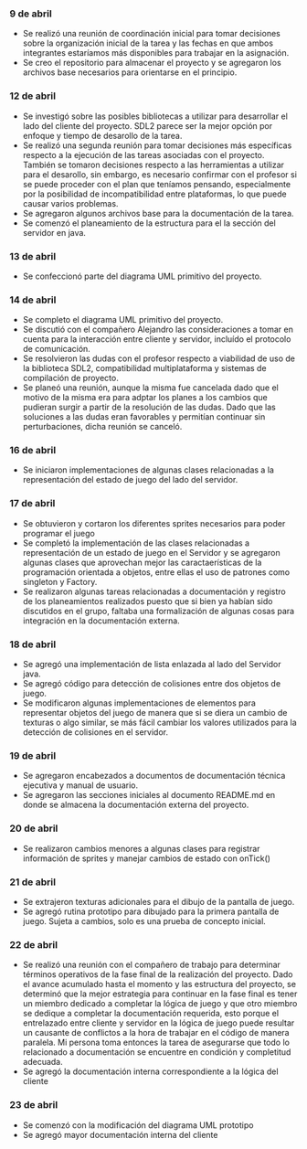 ### 9 de abril

- Se realizó una reunión de coordinación inicial para tomar decisiones sobre la organización inicial de la tarea y las fechas en que ambos integrantes estaríamos más disponibles para trabajar en la asignación.
- Se creo el repositorio para almacenar el proyecto y se agregaron los archivos base necesarios para orientarse en el principio.

### 12 de abril

- Se investigó sobre las posibles bibliotecas a utilizar para desarrollar el lado del cliente del proyecto. SDL2 parece ser la mejor opción por enfoque y tiempo de desarollo de la tarea.
- Se realizó una segunda reunión para tomar decisiones más específicas respecto a la ejecución de las tareas asociadas con el proyecto. También se tomaron decisiones respecto a las herramientas a utilizar para el desarollo, sin embargo, es necesario confirmar con el profesor si se puede proceder con el plan que teníamos pensando, especialmente por la posibilidad de incompatibilidad entre plataformas, lo que puede causar varios problemas.
- Se agregaron algunos archivos base para la documentación de la tarea.
- Se comenzó el planeamiento de la estructura para el la sección del servidor en java. 

### 13 de abril

- Se confeccionó parte del diagrama UML primitivo del proyecto.

### 14 de abril

- Se completo el diagrama UML primitivo del proyecto.
- Se discutió con el compañero Alejandro las consideraciones a tomar en cuenta para la interacción entre cliente y servidor, incluído el protocolo de comunicación.
- Se resolvieron las dudas con el profesor respecto a viabilidad de uso de la biblioteca SDL2, compatibilidad multiplataforma y sistemas de compilación de proyecto. 
- Se planeó una reunión, aunque la misma fue cancelada dado que el motivo de la misma era para adptar los planes a los cambios que pudieran surgir a partir de la resolución de las dudas. Dado que las soluciones a las dudas eran favorables y permitían continuar sin perturbaciones, dicha reunión se canceló.

### 16 de abril 

- Se iniciaron implementaciones de algunas clases relacionadas a la representación del estado de juego del lado del servidor.

### 17 de abril

- Se obtuvieron y cortaron los diferentes sprites necesarios para poder programar el juego
- Se completó la implementación de las clases relacionadas a representación de un estado de juego en el Servidor y se agregaron algunas clases que aprovechan mejor las caractaerísticas de la programación orientada a objetos, entre ellas el uso de patrones como singleton y Factory.
- Se realizaron algunas tareas relacionadas a documentación y registro de los planeamientos realizados puesto que si bien ya habían sido discutidos en el grupo, faltaba una formalización de algunas cosas para integración en la documentación externa. 

### 18 de abril

- Se agregó una implementación de lista enlazada al lado del Servidor java.
- Se agregó código para detección de colisiones entre dos objetos de juego. 
- Se modificaron algunas implementaciones de elementos para representar objetos del juego de manera que si se diera un cambio de texturas o algo similar, se más fácil cambiar los valores utilizados para la detección de colisiones en el servidor. 

### 19 de abril

- Se agregaron encabezados a documentos de documentación técnica ejecutiva y manual de usuario. 
- Se agregaron las secciones iniciales al documento README.md en donde se almacena la documentación externa del proyecto.

### 20 de abril

- Se realizaron cambios menores a algunas clases para registrar información de sprites y manejar cambios de estado con onTick()

### 21 de abril

- Se extrajeron texturas adicionales para el dibujo de la pantalla de juego.
- Se agregó rutina prototipo para dibujado para la primera pantalla de juego. Sujeta a cambios, solo es una prueba de concepto inicial.

### 22 de abril

- Se realizó una reunión con el compañero de trabajo para determinar términos operativos de la fase final de la realización del proyecto. Dado el avance acumulado hasta el momento y las estructura del proyecto, se determinó que la mejor estrategia para continuar en la fase final es tener un miembro dedicado a completar la lógica de juego y que otro miembro se dedique a completar la documentación requerida, esto porque el entrelazado entre cliente y servidor en la lógica de juego puede resultar un causante de conflictos a la hora de trabajar en el código de manera paralela. Mi persona toma entonces la tarea de asegurarse que todo lo relacionado a documentación se encuentre en condición y completitud adecuada.
- Se agregó la documentación interna correspondiente a la lógica del cliente

### 23 de abril

- Se comenzó con la modificación del diagrama UML prototipo
- Se agregó mayor documentación interna del cliente
